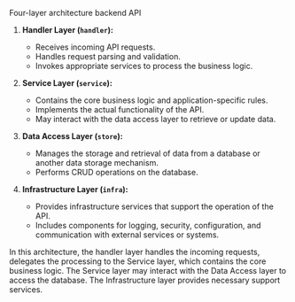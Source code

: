  Four-layer architecture  backend API

1. **Handler Layer (`handler`):**
   - Receives incoming API requests.
   - Handles request parsing and validation.
   - Invokes appropriate services to process the business logic.

2. **Service Layer (`service`):**
   - Contains the core business logic and application-specific rules.
   - Implements the actual functionality of the API.
   - May interact with the data access layer to retrieve or update data.

3. **Data Access Layer (`store`):**
   - Manages the storage and retrieval of data from a database or another data storage mechanism.
   - Performs CRUD operations on the database.

4. **Infrastructure Layer (`infra`):**
   - Provides infrastructure services that support the operation of the API.
   - Includes components for logging, security, configuration, and communication with external services or systems.

In this architecture, the handler layer handles the incoming requests, delegates the processing to the Service layer, which contains the core business logic. The Service layer may interact with the Data Access layer to access the database. The Infrastructure layer provides necessary support services.